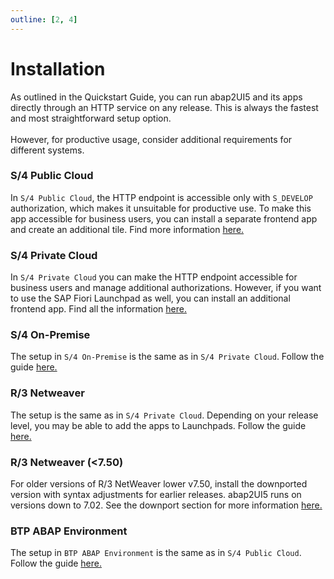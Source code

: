 ```yaml
---
outline: [2, 4]
---
```


# Installation

As outlined in the Quickstart Guide, you can run abap2UI5 and its apps directly through an HTTP service on any release. This is always the fastest and most straightforward setup option.
<br><br> 
However, for productive usage, consider additional requirements for different systems.

### S/4 Public Cloud
In `S/4 Public Cloud`, the HTTP endpoint is accessible only with `S_DEVELOP` authorization, which makes it unsuitable for productive use. To make this app accessible for business users, you can install a separate frontend app and create an additional tile. Find more information [here.](/configuration/s4_public_cloud)

### S/4 Private Cloud
In `S/4 Private Cloud` you can make the HTTP endpoint accessible for business users and manage additional authorizations. However, if you want to use the SAP Fiori Launchpad as well, you can install an additional frontend app. Find all the information [here.](/configuration/launchpad)

### S/4 On-Premise
The setup in `S/4 On-Premise` is the same as in `S/4 Private Cloud`. Follow the guide [here.](/configuration/launchpad)

### R/3 Netweaver
The setup is the same as in `S/4 Private Cloud`. Depending on your release level, you may be able to add the apps to Launchpads. Follow the guide [here.](/configuration/launchpad)

### R/3 Netweaver (<7.50)
For older versions of R/3 NetWeaver lower v7.50, install the downported version with syntax adjustments for earlier releases. abap2UI5 runs on versions down to 7.02. See the downport section for more information [here.](/advanced/downporting)

### BTP ABAP Environment
The setup in `BTP ABAP Environment` is the same as in `S/4 Public Cloud`. Follow the guide [here.](/configuration/s4_public_cloud)